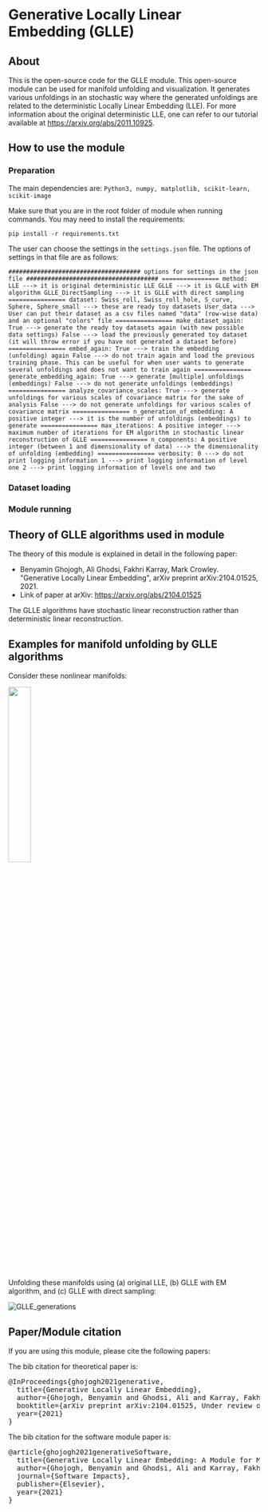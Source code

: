 # Generative Locally Linear Embedding (GLLE)

## About

This is the open-source code for the GLLE module. This open-source module can be used for manifold unfolding and visualization. It generates various unfoldings in an stochastic way where the generated unfoldings are related to the deterministic Locally Linear Embedding (LLE). For more information about the original deterministic LLE, one can refer to our tutorial available at https://arxiv.org/abs/2011.10925.

## How to use the module

### Preparation

The main dependencies are: `Python3, numpy, matplotlib, scikit-learn, scikit-image`

Make sure that you are in the root folder of module when running commands. You may need to install the requirements:

```shell
pip install -r requirements.txt
```

The user can choose the settings in the `settings.json` file. The options of settings in that file are as follows:

`
##################################### options for settings in the json file #####################################
================ method: 
  LLE ---> it is original deterministic LLE
  GLLE ---> it is GLLE with EM algorithm
  GLLE_DirectSampling ---> it is GLLE with direct sampling
================ dataset:
  Swiss_roll, Swiss_roll_hole, S_curve, Sphere, Sphere_small ---> these are ready toy datasets
  User_data ---> User can put their dataset as a csv files named "data" (row-wise data) and an optional "colors" file
================ make_dataset_again:
  True ---> generate the ready toy datasets again (with new possible data settings)
  False ---> load the previously generated toy dataset (it will throw error if you have not generated a dataset before)
================ embed_again:
  True ---> train the embedding (unfolding) again
  False ---> do not train again and load the previous training phase. This can be useful for when user wants to generate several unfoldings and does not want to train again
================ generate_embedding_again:
  True ---> generate [multiple] unfoldings (embeddings)
  False ---> do not generate unfoldings (embeddings)
================ analyze_covariance_scales:
  True ---> generate unfoldings for various scales of covariance matrix for the sake of analysis
  False ---> do not generate unfoldings for various scales of covariance matrix
================ n_generation_of_embedding:
  A positive integer ---> it is the number of unfoldings (embeddings) to generate
================ max_iterations:
  A positive integer ---> maximum number of iterations for EM algorithm in stochastic linear reconstruction of GLLE
================ n_components:
  A positive integer (between 1 and dimensionality of data) ---> the dimensionality of unfolding (embedding)
================ verbosity:
  0 ---> do not print logging information
  1 ---> print logging information of level one
  2 ---> print logging information of levels one and two
`

### Dataset loading

### Module running

## Theory of GLLE algorithms used in module

The theory of this module is explained in detail in the following paper:

- Benyamin Ghojogh, Ali Ghodsi, Fakhri Karray, Mark Crowley. "Generative Locally Linear Embedding", arXiv preprint 	arXiv:2104.01525, 2021.
- Link of paper at arXiv: https://arxiv.org/abs/2104.01525

The GLLE algorithms have stochastic linear reconstruction rather than deterministic linear reconstruction. 

## Examples for manifold unfolding by GLLE algorithms

Consider these nonlinear manifolds:

<img src="https://user-images.githubusercontent.com/66282117/113497353-5203f980-94d1-11eb-86f8-1f1b4d86f173.png" width="30%">

Unfolding these manifolds using (a) original LLE, (b) GLLE with EM algorithm, and (c) GLLE with direct sampling:

![GLLE_generations](https://user-images.githubusercontent.com/66282117/113497394-a7400b00-94d1-11eb-9101-6d67b6bfefc4.png)

## Paper/Module citation

If you are using this module, please cite the following papers:

The bib citation for theoretical paper is:
<pre>
@InProceedings{ghojogh2021generative,
  title={Generative Locally Linear Embedding},
  author={Ghojogh, Benyamin and Ghodsi, Ali and Karray, Fakhri and Crowley, Mark},
  booktitle={arXiv preprint arXiv:2104.01525, Under review of IEEE SMC conference},
  year={2021}
}
</pre>

The bib citation for the software module paper is:
<pre>
@article{ghojogh2021generativeSoftware,
  title={Generative Locally Linear Embedding: A Module for Manifold Unfolding and Visualization},
  author={Ghojogh, Benyamin and Ghodsi, Ali and Karray, Fakhri and Crowley, Mark},
  journal={Software Impacts},
  publisher={Elsevier},
  year={2021}
}
</pre>

